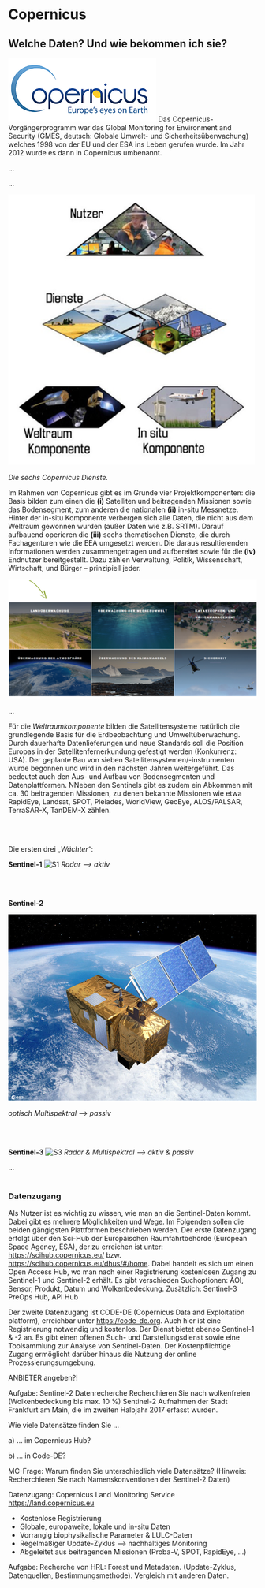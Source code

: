 # Copernicus

## Welche Daten? Und wie bekommen ich sie?

![CopernicusLogo](/pages/09.Geovisualisierung/Copernicus2.png)
Das Copernicus-Vorgängerprogramm war das Global Monitoring for Environment and Security (GMES, deutsch: Globale Umwelt- und Sicherheitsüberwachung) welches 1998 von der EU und der ESA ins Leben gerufen wurde. Im Jahr 2012 wurde es dann in Copernicus umbenannt. 

...

...

![CopernicusKomponenten](/pages/09.Geovisualisierung/Copernicus_Komponenten.png)

*Die sechs Copernicus Dienste.*

Im Rahmen von Copernicus gibt es im Grunde vier Projektkomponenten: die Basis bilden zum einen die __(i)__ Satelliten und beitragenden Missionen sowie das Bodensegment, zum anderen die nationalen **(ii)** in-situ Messnetze. Hinter der in-situ Komponente verbergen sich alle Daten, die nicht aus dem Weltraum gewonnen wurden (außer Daten wie z.B. SRTM). Darauf aufbauend operieren die __(iii)__ sechs thematischen Dienste, die durch Fachagenturen wie die EEA umgesetzt werden. Die daraus resultierenden Informationen werden zusammengetragen und aufbereitet sowie für die __(iv)__ Endnutzer bereitgestellt. Dazu zählen Verwaltung, Politik, Wissenschaft, Wirtschaft, und Bürger – prinzipiell jeder.

![CopernicusDienste](/pages/09.Geovisualisierung/Copernicus_Dienste_1.png)


...

Für die *Weltraumkomponente* bilden die Satellitensysteme natürlich die grundlegende Basis für die Erdbeobachtung und Umweltüberwachung. Durch dauerhafte Datenlieferungen und neue Standards soll die Position Europas in der Satellitenfernerkundung gefestigt werden (Konkurrenz: USA). Der geplante Bau von sieben Satellitensystemen/-instrumenten wurde begonnen und wird in den nächsten Jahren weitergeführt. Das bedeutet auch den Aus- und Aufbau von Bodensegmenten und Datenplattformen. NNeben den Sentinels gibt es zudem ein Abkommen mit ca. 30 beitragenden Missionen, zu denen bekannte Missionen wie etwa RapidEye, Landsat, SPOT, Pleiades, WorldView, GeoEye, ALOS/PALSAR, TerraSAR-X, TanDEM-X zählen.

<br><br>

Die ersten drei *„Wächter“*:

__Sentinel-1__ 
![S1](/pages/09.Geovisualisierung/Sentinel-1.png)
*Radar --> aktiv*
 
 <br><br>
 
__Sentinel-2__ 

![S2](/pages/09.Geovisualisierung/Sentinel-2.jpg)

*optisch Multispektral --> passiv*
 
<br><br>  

__Sentinel-3__ 
![S3](/pages/09.Geovisualisierung/Sentinel-3.png)
*Radar & Multispektral --> aktiv & passiv*


...
<br><br>

### Datenzugang

Als Nutzer ist es wichtig zu wissen, wie man an die Sentinel-Daten kommt. Dabei gibt es mehrere Möglichkeiten und Wege. Im Folgenden sollen die beiden gängigsten Plattformen beschrieben werden.
Der erste Datenzugang erfolgt über den Sci-Hub der Europäischen Raumfahrtbehörde (European Space Agency, ESA), der zu erreichen ist unter: https://scihub.copernicus.eu/ bzw. https://scihub.copernicus.eu/dhus/#/home. Dabei handelt es sich um einen Open Access Hub, wo man nach einer Registrierung kostenlosen Zugang zu Sentinel-1 und Sentinel-2 erhält. Es gibt verschieden Suchoptionen: AOI, Sensor, Produkt, Datum und Wolkenbedeckung. 
Zusätzlich: Sentinel-3 PreOps Hub, API Hub

Der zweite Datenzugang ist CODE-DE (Copernicus Data and Exploitation platform), erreichbar unter https://code-de.org. Auch hier ist eine Registrierung notwendig und kostenlos. Der Dienst bietet ebenso Sentinel-1 & -2 an. Es gibt einen offenen Such- und Darstellungsdienst sowie eine Toolsammlung zur Analyse von Sentinel-Daten. Der Kostenpflichtige Zugang ermöglicht darüber hinaus die Nutzung der online Prozessierungsumgebung.

ANBIETER angeben?!

Aufgabe: Sentinel-2 Datenrecherche
Recherchieren Sie nach wolkenfreien (Wolkenbedeckung bis max. 10 %) Sentinel-2 Aufnahmen der Stadt Frankfurt am Main, die im zweiten Halbjahr 2017 erfasst wurden. 

Wie viele Datensätze finden Sie …

a)	… im Copernicus Hub?

b)	… in Code-DE? 

MC-Frage: Warum finden Sie unterschiedlich viele Datensätze? (Hinweis: Recherchieren Sie nach Namenskonventionen der Sentinel-2 Daten)

Datenzugang: Copernicus Land Monitoring Service 
https://land.copernicus.eu 
-	Kostenlose Registrierung
-	Globale, europaweite, lokale und in-situ Daten 
-	Vorrangig biophysikalische Parameter & LULC-Daten 
-	Regelmäßiger Update-Zyklus --> nachhaltiges Monitoring
-	Abgeleitet aus beitragenden Missionen  (Proba-V, SPOT, RapidEye, …)

Aufgabe: Recherche von HRL: Forest und Metadaten. (Update-Zyklus, Datenquellen, Bestimmungsmethode). Vergleich mit anderen Daten.



